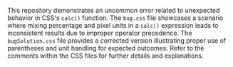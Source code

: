 This repository demonstrates an uncommon error related to unexpected behavior in CSS's `calc()` function. The `bug.css` file showcases a scenario where mixing percentage and pixel units in a `calc()` expression leads to inconsistent results due to improper operator precedence. The `bugSolution.css` file provides a corrected version illustrating proper use of parentheses and unit handling for expected outcomes. Refer to the comments within the CSS files for further details and explanations.